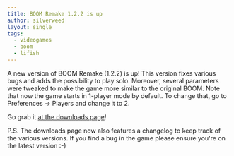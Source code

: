 ```yaml
---
title: BOOM Remake 1.2.2 is up
author: silverweed
layout: single
tags:  
  - videogames  
  - boom  
  - lifish
---
```


A new version of BOOM Remake (1.2.2) is up! This version fixes various bugs and adds the possibility to play solo. Moreover, several parameters were tweaked to make the game more similar to the original BOOM.
Note that now the game starts in 1-player mode by default. To change that, go to Preferences -> Players and change it to 2.

Go grab it [at the downloads page](/boom#downloads)!

P.S. The downloads page now also features a changelog to keep track of the various versions. If you find a bug in the game please ensure you're on the latest version :-)
